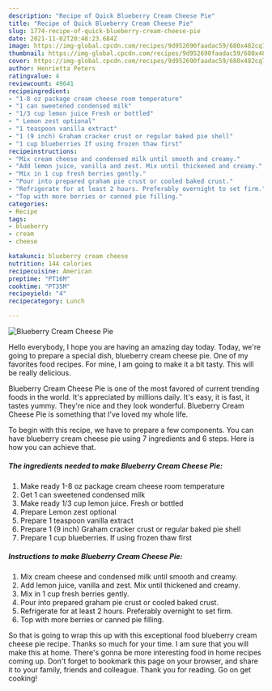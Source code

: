 ```yaml
---
description: "Recipe of Quick Blueberry Cream Cheese Pie"
title: "Recipe of Quick Blueberry Cream Cheese Pie"
slug: 1774-recipe-of-quick-blueberry-cream-cheese-pie
date: 2021-11-02T20:48:23.684Z
image: https://img-global.cpcdn.com/recipes/9d952690faadac59/680x482cq70/blueberry-cream-cheese-pie-recipe-main-photo.jpg
thumbnail: https://img-global.cpcdn.com/recipes/9d952690faadac59/680x482cq70/blueberry-cream-cheese-pie-recipe-main-photo.jpg
cover: https://img-global.cpcdn.com/recipes/9d952690faadac59/680x482cq70/blueberry-cream-cheese-pie-recipe-main-photo.jpg
author: Henrietta Peters
ratingvalue: 4
reviewcount: 49641
recipeingredient:
- "1-8 oz package cream cheese room temperature"
- "1 can sweetened condensed milk"
- "1/3 cup lemon juice Fresh or bottled"
- " Lemon zest optional"
- "1 teaspoon vanilla extract"
- "1 (9 inch) Graham cracker crust or regular baked pie shell"
- "1 cup blueberries If using frozen thaw first"
recipeinstructions:
- "Mix cream cheese and condensed milk until smooth and creamy."
- "Add lemon juice, vanilla and zest. Mix until thickened and creamy."
- "Mix in 1 cup fresh berries gently."
- "Pour into prepared graham pie crust or cooled baked crust."
- "Refrigerate for at least 2 hours. Preferably overnight to set firm."
- "Top with more berries or canned pie filling."
categories:
- Recipe
tags:
- blueberry
- cream
- cheese

katakunci: blueberry cream cheese 
nutrition: 144 calories
recipecuisine: American
preptime: "PT16M"
cooktime: "PT35M"
recipeyield: "4"
recipecategory: Lunch

---
```



![Blueberry Cream Cheese Pie](https://img-global.cpcdn.com/recipes/9d952690faadac59/680x482cq70/blueberry-cream-cheese-pie-recipe-main-photo.jpg)

Hello everybody, I hope you are having an amazing day today. Today, we're going to prepare a special dish, blueberry cream cheese pie. One of my favorites food recipes. For mine, I am going to make it a bit tasty. This will be really delicious.

Blueberry Cream Cheese Pie is one of the most favored of current trending foods in the world. It's appreciated by millions daily. It's easy, it is fast, it tastes yummy. They're nice and they look wonderful. Blueberry Cream Cheese Pie is something that I've loved my whole life.




To begin with this recipe, we have to prepare a few components. You can have blueberry cream cheese pie using 7 ingredients and 6 steps. Here is how you can achieve that.

<!--inarticleads1-->

##### The ingredients needed to make Blueberry Cream Cheese Pie:

1. Make ready 1-8 oz package cream cheese room temperature
1. Get 1 can sweetened condensed milk
1. Make ready 1/3 cup lemon juice. Fresh or bottled
1. Prepare  Lemon zest optional
1. Prepare 1 teaspoon vanilla extract
1. Prepare 1 (9 inch) Graham cracker crust or regular baked pie shell
1. Prepare 1 cup blueberries. If using frozen thaw first




<!--inarticleads2-->

##### Instructions to make Blueberry Cream Cheese Pie:

1. Mix cream cheese and condensed milk until smooth and creamy.
1. Add lemon juice, vanilla and zest. Mix until thickened and creamy.
1. Mix in 1 cup fresh berries gently.
1. Pour into prepared graham pie crust or cooled baked crust.
1. Refrigerate for at least 2 hours. Preferably overnight to set firm.
1. Top with more berries or canned pie filling.




So that is going to wrap this up with this exceptional food blueberry cream cheese pie recipe. Thanks so much for your time. I am sure that you will make this at home. There's gonna be more interesting food in home recipes coming up. Don't forget to bookmark this page on your browser, and share it to your family, friends and colleague. Thank you for reading. Go on get cooking!
